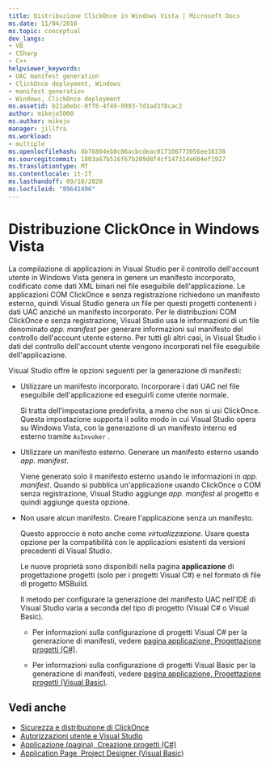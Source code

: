 ```yaml
---
title: Distribuzione ClickOnce in Windows Vista | Microsoft Docs
ms.date: 11/04/2016
ms.topic: conceptual
dev_langs:
- VB
- CSharp
- C++
helpviewer_keywords:
- UAC manifest generation
- ClickOnce deployment, Windows
- manifest generation
- Windows, ClickOnce deployment
ms.assetid: b21a0ebc-0ff6-4f49-8993-7d1ad3f8cac2
author: mikejo5000
ms.author: mikejo
manager: jillfra
ms.workload:
- multiple
ms.openlocfilehash: 8b76804eb8c06acbcdeac017108773056ee38338
ms.sourcegitcommit: 1803a67b516f67b209d8f4cf147314e604ef1927
ms.translationtype: MT
ms.contentlocale: it-IT
ms.lasthandoff: 09/10/2020
ms.locfileid: "89641496"
---
```

# <a name="clickonce-deployment-on-windows-vista"></a>Distribuzione ClickOnce in Windows Vista

La compilazione di applicazioni in Visual Studio per il controllo dell'account utente in Windows Vista genera in genere un manifesto incorporato, codificato come dati XML binari nel file eseguibile dell'applicazione.  Le applicazioni COM ClickOnce e senza registrazione richiedono un manifesto esterno, quindi Visual Studio genera un file per questi progetti contenenti i dati UAC anziché un manifesto incorporato. Per le distribuzioni COM ClickOnce e senza registrazione, Visual Studio usa le informazioni di un file denominato *app. manifest* per generare informazioni sul manifesto del controllo dell'account utente esterno. Per tutti gli altri casi, in Visual Studio i dati del controllo dell'account utente vengono incorporati nel file eseguibile dell'applicazione.

Visual Studio offre le opzioni seguenti per la generazione di manifesti:

- Utilizzare un manifesto incorporato. Incorporare i dati UAC nel file eseguibile dell'applicazione ed eseguirli come utente normale.

   Si tratta dell'impostazione predefinita, a meno che non si usi ClickOnce. Questa impostazione supporta il solito modo in cui Visual Studio opera su Windows Vista, con la generazione di un manifesto interno ed esterno tramite `AsInvoker` .

- Utilizzare un manifesto esterno. Generare un manifesto esterno usando *app. manifest*.

   Viene generato solo il manifesto esterno usando le informazioni in *app. manifest*. Quando si pubblica un'applicazione usando ClickOnce o COM senza registrazione, Visual Studio aggiunge *app. manifest* al progetto e quindi aggiunge questa opzione.

- Non usare alcun manifesto. Creare l'applicazione senza un manifesto.

   Questo approccio è noto anche come *virtualizzazione*. Usare questa opzione per la compatibilità con le applicazioni esistenti da versioni precedenti di Visual Studio.

  Le nuove proprietà sono disponibili nella pagina **applicazione** di progettazione progetti (solo per i progetti Visual C#) e nel formato di file di progetto MSBuild.

  Il metodo per configurare la generazione del manifesto UAC nell'IDE di Visual Studio varia a seconda del tipo di progetto (Visual C# o Visual Basic).

  * Per informazioni sulla configurazione di progetti Visual C# per la generazione di manifesti, vedere [pagina applicazione, Progettazione progetti (C#)](../ide/reference/application-page-project-designer-csharp.md).

  * Per informazioni sulla configurazione di progetti Visual Basic per la generazione di manifesti, vedere [pagina applicazione, Progettazione progetti (Visual Basic)](../ide/reference/application-page-project-designer-visual-basic.md).

## <a name="see-also"></a>Vedi anche
- [Sicurezza e distribuzione di ClickOnce](../deployment/clickonce-security-and-deployment.md)
- [Autorizzazioni utente e Visual Studio](/previous-versions/ms165100(v=vs.100))
- [Applicazione (pagina), Creazione progetti (C#)](../ide/reference/application-page-project-designer-csharp.md)
- [Application Page, Project Designer (Visual Basic)](../ide/reference/application-page-project-designer-visual-basic.md)